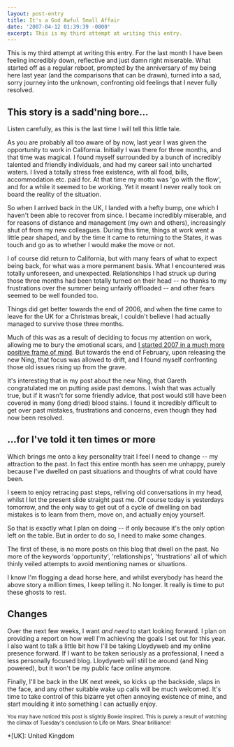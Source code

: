 ```yaml
---
layout: post-entry
title: It's a God Awful Small Affair
date: '2007-04-12 01:39:39 -0800'
excerpt: This is my third attempt at writing this entry.
---
```

This is my third attempt at writing this entry. For the last month I have been feeling incredibly down, reflective and just damn right miserable. What started off as a regular reboot, prompted by the anniversary of my being here last year (and the comparisons that can be drawn), turned into a sad, sorry journey into the unknown, confronting old feelings that I never fully resolved.

## This story is a sadd'ning bore...
Listen carefully, as this is the last time I will tell this little tale.

As you are probably all too aware of by now, last year I was given the opportunity to work in California. Initially I was there for three months, and that time was magical. I found myself surrounded by a bunch of incredibly talented and friendly individuals, and had my career sail into uncharted waters. I lived a totally stress free existence, with all food, bills, accommodation etc. paid for. At that time my motto was 'go with the flow', and for a while it seemed to be working. Yet it meant I never really took on board the reality of the situation.

So when I arrived back in the UK, I landed with a hefty bump, one which I haven't been able to recover from since. I became incredibly miserable, and for reasons of distance and management (my own and others), increasingly shut of from my new colleagues. During this time, things at work went a little pear shaped, and by the time it came to returning to the States, it was touch and go as to whether I would make the move or not.

I of course did return to California, but with many fears of what to expect being back, for what was a more permanent basis. What I encountered was totally unforeseen, and unexpected. Relationships I had struck up during those three months had been totally turned on their head -- no thanks to my frustrations over the summer being unfairly offloaded -- and other fears seemed to be well founded too.

Things did get better towards the end of 2006, and when the time came to leave for the UK for a Christmas break, I couldn't believe I had actually managed to survive those three months.

Much of this was as a result of deciding to focus my attention on work, allowing me to bury the emotional scars, and [I started 2007 in a much more positive frame of mind][1]. But towards the end of February, upon releasing the new Ning, that focus was allowed to drift, and I found myself confronting those old issues rising up from the grave.

It's interesting that in my post about the new Ning, that Gareth congratulated me on putting aside past demons. I wish that was actually true, but if it wasn't for some friendly advice, that post would still have been covered in many (long dried) blood stains. I found it incredibly difficult to get over past mistakes, frustrations and concerns, even though they had now been resolved.

## ...for I've told it ten times or more
Which brings me onto a key personality trait I feel I need to change -- my attraction to the past. In fact this entire month has seen me unhappy, purely because I've dwelled on past situations and thoughts of what could have been.

I seem to enjoy retracing past steps, reliving old conversations in my head, whilst I let the present slide straight past me. Of course today is yesterdays tomorrow, and the only way to get out of a cycle of dwelling on bad mistakes is to learn from them, move on, and actually enjoy yourself.

So that is exactly what I plan on doing -- if only because it's the only option left on the table. But in order to do so, I need to make some changes.

The first of these, is no more posts on this blog that dwell on the past. No more of the keywords 'opportunity', 'relationships', 'frustrations' all of which thinly veiled attempts to avoid mentioning names or situations.

I know I'm flogging a dead horse here, and whilst everybody has heard the above story a million times, I keep telling it. No longer. It really is time to put these ghosts to rest.

## Changes
Over the next few weeks, I want _and need_ to start looking forward. I plan on providing a report on how well I'm achieving the goals I set out for this year. I also want to talk a little bit how I'll be taking Lloydyweb and my online presence forward. If I want to be taken seriously as a professional, I need a less personally focused blog. Lloydyweb will still be around (and Ning powered), but it won't be my public face online anymore.

Finally, I'll be back in the UK next week, so kicks up the backside, slaps in the face, and any other suitable wake up calls will be much welcomed. It's time to take control of this bizarre yet often annoying existence of mine, and start moulding it into something I can actually enjoy.

<small>You may have noticed this post is slightly Bowie inspired. This is purely a result of watching the climax of Tuesday's conclusion to Life on Mars. Shear brilliance!</small>

[1]: /2007/01/two_thousand_and_seven
[2]: /2007/03/finally_a_ning_to_be_proud_of
[3]: /2007/01/seven_goals_for_07

*[UK]: United Kingdom